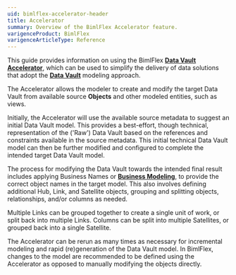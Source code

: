 ```yaml
---
uid: bimlflex-accelerator-header
title: Accelerator
summary: Overview of the BimlFlex Accelerator feature.
varigenceProduct: BimlFlex
varigenceArticleType: Reference
---
```

This guide provides information on using the BimlFlex [**Data Vault Accelerator**](xref:bimlflex-data-vault-accelerator), which can be used to simplify the delivery of data solutions that adopt the [**Data Vault**](xref:bimlflex-data-vault-index) modeling approach.

The Accelerator allows the modeler to create and modify the target Data Vault from available source **Objects** and other modeled entities, such as views.

Initially, the Accelerator will use the available source metadata to suggest an initial Data Vault model. This provides a best-effort, though technical, representation of the ('Raw') Data Vault based on the references and constraints available in the source metadata. This initial technical Data Vault model can then be further modified and configured to complete the intended target Data Vault model.

The process for modifying the Data Vault towards the intended final result includes applying Business Names or [**Business Modeling**](xref:bimlflex-business-modeling), to provide the correct object names in the target model. This also involves defining additional Hub, Link, and Satellite objects, grouping and splitting objects, relationships, and/or columns as needed.

Multiple Links can be grouped together to create a single unit of work, or split back into multiple Links. Columns can be split into multiple Satellites, or grouped back into a single Satellite.

The Accelerator can be rerun as many times as necessary for incremental modeling and rapid (re)generation of the Data Vault model. In BimlFlex, changes to the model are recommended to be defined using the Accelerator as opposed to manually modifying the objects directly.

